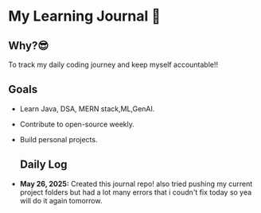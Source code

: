 # My Learning Journal 🚀

## Why?😎
To track my daily coding journey and keep myself accountable!!

## Goals
- Learn Java, DSA, MERN stack,ML,GenAI.
- Contribute to open-source weekly.
- Build personal projects.

  ## Daily Log
- **May 26, 2025:** Created this journal repo! also tried pushing my current project folders but had a lot many errors that i coudn't fix today so yea will do it again tomorrow.

